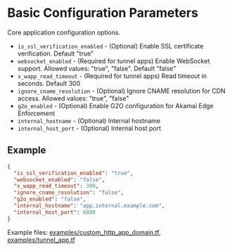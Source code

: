 # Basic Configuration Parameters

Core application configuration options.

* `is_ssl_verification_enabled` - (Optional) Enable SSL certificate verification. Default "true"
* `websocket_enabled` - (Required for tunnel apps) Enable WebSocket support. Allowed values: "true", "false". Default "false"
* `x_wapp_read_timeout` - (Required for tunnel apps) Read timeout in seconds. Default 300
* `ignore_cname_resolution` - (Optional) Ignore CNAME resolution for CDN access. Allowed values: "true", "false"
* `g2o_enabled` - (Optional) Enable G2O configuration for Akamai Edge Enforcement
* `internal_hostname` - (Optional) Internal hostname
* `internal_host_port` - (Optional) Internal host port

## Example
```json
{
  "is_ssl_verification_enabled": "true",
  "websocket_enabled": "false",
  "x_wapp_read_timeout": 300,
  "ignore_cname_resolution": "false",
  "g2o_enabled": "false",
  "internal_hostname": "app.internal.example.com",
  "internal_host_port": 8080
}
```

Example files: [examples/custom_http_app_domain.tf](../examples/custom_http_app_domain.tf), [examples/tunnel_app.tf](../examples/tunnel_app.tf)
